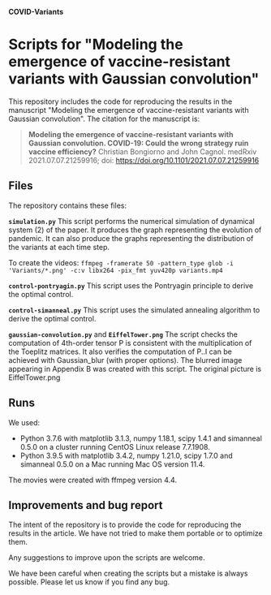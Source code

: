 **COVID-Variants**

# Scripts for "Modeling the emergence of vaccine-resistant variants with Gaussian convolution"



This repository includes the code for reproducing the results in the manuscript "Modeling the emergence of vaccine-resistant variants with Gaussian convolution". The citation for the manuscript is:

> **Modeling the emergence of vaccine-resistant variants with Gaussian convolution. COVID-19: Could the wrong strategy ruin vaccine efficiency?** 
Christian Bongiorno and John Cagnol.
medRxiv 2021.07.07.21259916;
doi: https://doi.org/10.1101/2021.07.07.21259916




## Files

The repository contains these files:

**`simulation.py`**
This script performs the numerical simulation of dynamical system (2) of the paper. It produces the graph representing the evolution of pandemic. It can also produce the graphs representing the distribution of the variants at each time step.

To create the videos:
```ffmpeg -framerate 50 -pattern_type glob -i 'Variants/*.png' -c:v libx264 -pix_fmt yuv420p variants.mp4```


**`control-pontryagin.py`**
This script uses the Pontryagin principle to derive the optimal control.

**`control-simanneal.py`**
This script uses the simulated annealing algorithm to derive the optimal control.


**`gaussian-convolution.py`** and **`EiffelTower.png`**
The script checks the computation of 4th-order tensor P is consistent with the multiplication of the Toeplitz matrices. It also verifies the computation of P..I can be achieved with Gaussian_blur (with proper options).
The blurred image appearing in Appendix B was created with this script. The original picture is EiffelTower.png



## Runs

We used:
* Python 3.7.6 with matplotlib 3.1.3, numpy 1.18.1, scipy 1.4.1 and simanneal 0.5.0 on a cluster running CentOS Linux release 7.7.1908.
* Python 3.9.5 with matplotlib 3.4.2, numpy 1.21.0, scipy 1.7.0 and simanneal 0.5.0 on a Mac running Mac OS version 11.4.

The movies were created with ffmpeg version 4.4.



## Improvements and bug report

The intent of the repository is to provide the code for reproducing the results in the article. We have not tried to make them portable or to optimize them.

Any suggestions to improve upon the scripts are welcome.

We have been careful when creating the scripts but a mistake is always possible.
Please let us know if you find any bug.

